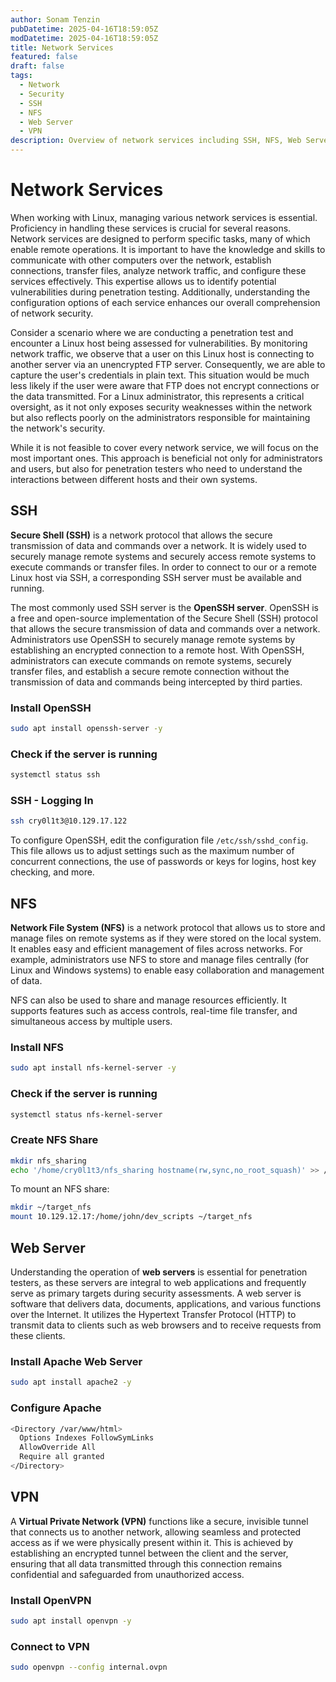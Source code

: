 ```yaml
---
author: Sonam Tenzin  
pubDatetime: 2025-04-16T18:59:05Z  
modDatetime: 2025-04-16T18:59:05Z  
title: Network Services  
featured: false  
draft: false  
tags:  
  - Network  
  - Security  
  - SSH  
  - NFS  
  - Web Server  
  - VPN  
description: Overview of network services including SSH, NFS, Web Servers, and VPNs. Discusses installation, configuration, and use cases for penetration testing and network administration.  
---
```


# Network Services

When working with Linux, managing various network services is essential. Proficiency in handling these services is crucial for several reasons. Network services are designed to perform specific tasks, many of which enable remote operations. It is important to have the knowledge and skills to communicate with other computers over the network, establish connections, transfer files, analyze network traffic, and configure these services effectively. This expertise allows us to identify potential vulnerabilities during penetration testing. Additionally, understanding the configuration options of each service enhances our overall comprehension of network security.

Consider a scenario where we are conducting a penetration test and encounter a Linux host being assessed for vulnerabilities. By monitoring network traffic, we observe that a user on this Linux host is connecting to another server via an unencrypted FTP server. Consequently, we are able to capture the user's credentials in plain text. This situation would be much less likely if the user were aware that FTP does not encrypt connections or the data transmitted. For a Linux administrator, this represents a critical oversight, as it not only exposes security weaknesses within the network but also reflects poorly on the administrators responsible for maintaining the network's security.

While it is not feasible to cover every network service, we will focus on the most important ones. This approach is beneficial not only for administrators and users, but also for penetration testers who need to understand the interactions between different hosts and their own systems.

## SSH

**Secure Shell (SSH)** is a network protocol that allows the secure transmission of data and commands over a network. It is widely used to securely manage remote systems and securely access remote systems to execute commands or transfer files. In order to connect to our or a remote Linux host via SSH, a corresponding SSH server must be available and running.

The most commonly used SSH server is the **OpenSSH server**. OpenSSH is a free and open-source implementation of the Secure Shell (SSH) protocol that allows the secure transmission of data and commands over a network. Administrators use OpenSSH to securely manage remote systems by establishing an encrypted connection to a remote host. With OpenSSH, administrators can execute commands on remote systems, securely transfer files, and establish a secure remote connection without the transmission of data and commands being intercepted by third parties.

### Install OpenSSH

```bash
sudo apt install openssh-server -y
```

### Check if the server is running

```bash
systemctl status ssh
```

### SSH - Logging In

```bash
ssh cry0l1t3@10.129.17.122
```

To configure OpenSSH, edit the configuration file `/etc/ssh/sshd_config`. This file allows us to adjust settings such as the maximum number of concurrent connections, the use of passwords or keys for logins, host key checking, and more.

## NFS

**Network File System (NFS)** is a network protocol that allows us to store and manage files on remote systems as if they were stored on the local system. It enables easy and efficient management of files across networks. For example, administrators use NFS to store and manage files centrally (for Linux and Windows systems) to enable easy collaboration and management of data.

NFS can also be used to share and manage resources efficiently. It supports features such as access controls, real-time file transfer, and simultaneous access by multiple users.

### Install NFS

```bash
sudo apt install nfs-kernel-server -y
```

### Check if the server is running

```bash
systemctl status nfs-kernel-server
```

### Create NFS Share

```bash
mkdir nfs_sharing
echo '/home/cry0l1t3/nfs_sharing hostname(rw,sync,no_root_squash)' >> /etc/exports
```

To mount an NFS share:

```bash
mkdir ~/target_nfs
mount 10.129.12.17:/home/john/dev_scripts ~/target_nfs
```

## Web Server

Understanding the operation of **web servers** is essential for penetration testers, as these servers are integral to web applications and frequently serve as primary targets during security assessments. A web server is software that delivers data, documents, applications, and various functions over the Internet. It utilizes the Hypertext Transfer Protocol (HTTP) to transmit data to clients such as web browsers and to receive requests from these clients.

### Install Apache Web Server

```bash
sudo apt install apache2 -y
```

### Configure Apache

```bash
<Directory /var/www/html>
  Options Indexes FollowSymLinks
  AllowOverride All
  Require all granted
</Directory>
```

## VPN

A **Virtual Private Network (VPN)** functions like a secure, invisible tunnel that connects us to another network, allowing seamless and protected access as if we were physically present within it. This is achieved by establishing an encrypted tunnel between the client and the server, ensuring that all data transmitted through this connection remains confidential and safeguarded from unauthorized access.

### Install OpenVPN

```bash
sudo apt install openvpn -y
```

### Connect to VPN

```bash
sudo openvpn --config internal.ovpn
```
